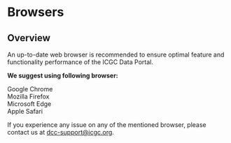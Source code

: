 # Browsers

## Overview

An up-to-date web browser is recommended to ensure optimal feature and functionality performance of the ICGC Data Portal.

**We suggest using following browser:**

  <i class="fa fa-chrome" aria-hidden="true"></i> Google Chrome  
  <i class="fa fa-firefox" aria-hidden="true"></i> Mozilla Firefox  
  <i class="fa fa-edge" aria-hidden="true"></i> Microsoft Edge  
  <i class="fa fa-safari" aria-hidden="true"></i> Apple Safari  

If you experience any issue on any of the mentioned browser, please contact us at [dcc-support@icgc.org](mailto:dcc-support@icgc.org).